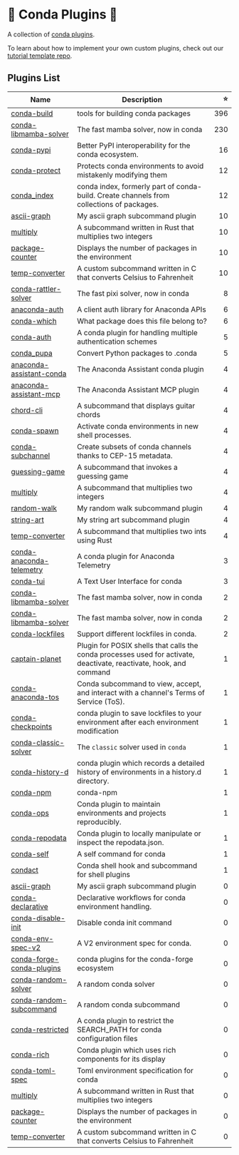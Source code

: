 # 🔌 Conda Plugins 🔌

A collection of [conda plugins](https://docs.conda.io/projects/conda/en/latest/dev-guide/plugins/index.html).

To learn about how to implement your own custom plugins, check out our [tutorial template repo](https://github.com/conda/conda-plugin-template).

## Plugins List

<!-- PLUGIN_LIST -->
| Name | Description | ⭐ |
|------|-------------|--:|
| [conda-build](https://github.com/conda/conda-build) | tools for building conda packages | 396 |
| [conda-libmamba-solver](https://github.com/conda/conda-libmamba-solver) | The fast mamba solver, now in conda | 230 |
| [conda-pypi](https://github.com/conda-incubator/conda-pypi) | Better PyPI interoperability for the conda ecosystem. | 16 |
| [conda-protect](https://github.com/conda-incubator/conda-protect) | Protects conda environments to avoid mistakenly modifying them | 12 |
| [conda_index](https://github.com/conda/conda-index) | conda index, formerly part of conda-build. Create channels from collections of packages. | 12 |
| [ascii-graph](https://github.com/conda/conda-plugin-template) | My ascii graph subcommand plugin | 10 |
| [multiply](https://github.com/conda/conda-plugin-template) | A subcommand written in Rust that multiplies two integers | 10 |
| [package-counter](https://github.com/conda/conda-plugin-template) | Displays the number of packages in the environment | 10 |
| [temp-converter](https://github.com/conda/conda-plugin-template) | A custom subcommand written in C that converts Celsius to Fahrenheit | 10 |
| [conda-rattler-solver](https://github.com/conda-incubator/conda-rattler-solver) | The fast pixi solver, now in conda | 8 |
| [anaconda-auth](https://github.com/anaconda/anaconda-auth) | A client auth library for Anaconda APIs | 6 |
| [conda-which](https://github.com/kelvinou01/conda-which) | What package does this file belong to? | 6 |
| [conda-auth](https://github.com/conda-incubator/conda-auth) | A conda plugin for handling multiple authentication schemes | 5 |
| [conda_pupa](https://github.com/dholth/conda-pupa) | Convert Python packages to .conda | 5 |
| [anaconda-assistant-conda](https://github.com/anaconda/assistant-sdk) | The Anaconda Assistant conda plugin | 4 |
| [anaconda-assistant-mcp](https://github.com/anaconda/assistant-sdk) | The Anaconda Assistant MCP plugin | 4 |
| [chord-cli](https://github.com/beeankha/SimplePythonStuff) | A subcommand that displays guitar chords | 4 |
| [conda-spawn](https://github.com/conda-incubator/conda-spawn) | Activate conda environments in new shell processes. | 4 |
| [conda-subchannel](https://github.com/conda-incubator/conda-subchannel) | Create subsets of conda channels thanks to CEP-15 metadata. | 4 |
| [guessing-game](https://github.com/beeankha/SimplePythonStuff) | A subcommand that invokes a guessing game | 4 |
| [multiply](https://github.com/beeankha/SimplePythonStuff) | A subcommand that multiplies two integers | 4 |
| [random-walk](https://github.com/beeankha/SimplePythonStuff) | My random walk subcommand plugin | 4 |
| [string-art](https://github.com/beeankha/SimplePythonStuff) | My string art subcommand plugin | 4 |
| [temp-converter](https://github.com/beeankha/SimplePythonStuff) | A subcommand that multiplies two ints using Rust | 4 |
| [conda-anaconda-telemetry](https://github.com/anaconda/conda-anaconda-telemetry) | A conda plugin for Anaconda Telemetry | 3 |
| [conda-tui](https://github.com/conda-incubator/conda-tui) | A Text User Interface for conda | 3 |
| [conda-libmamba-solver](https://github.com/Gujilde163904STI/lifi-project) | The fast mamba solver, now in conda | 2 |
| [conda-libmamba-solver](https://github.com/Gujilde163904STI/lifi-project) | The fast mamba solver, now in conda | 2 |
| [conda-lockfiles](https://github.com/conda-incubator/conda-lockfiles) | Support different lockfiles in conda. | 2 |
| [captain-planet](https://github.com/kalawac/simple-bash-plugin) | Plugin for POSIX shells that calls the conda processes used for activate, deactivate, reactivate, hook, and command | 1 |
| [conda-anaconda-tos](https://github.com/anaconda/conda-anaconda-tos) | Conda subcommand to view, accept, and interact with a channel's Terms of Service (ToS). | 1 |
| [conda-checkpoints](https://github.com/conda-incubator/conda-checkpoints) | conda plugin to save lockfiles to your environment after each environment modification | 1 |
| [conda-classic-solver](https://github.com/conda/conda-classic-solver) | The `classic` solver used in `conda` | 1 |
| [conda-history-d](https://github.com/jjhelmus/conda-history-d) | conda plugin which records a detailed history of environments in a history.d directory. | 1 |
| [conda-npm](https://github.com/aterrel/conda-npm) | conda-npm | 1 |
| [conda-ops](https://github.com/acwooding/conda-ops) | Conda plugin to maintain environments and projects reproducibly. | 1 |
| [conda-repodata](https://github.com/kenodegard/conda-repodata) | Conda plugin to locally manipulate or inspect the repodata.json. | 1 |
| [conda-self](https://github.com/conda-incubator/conda-self) | A self command for conda | 1 |
| [condact](https://github.com/conda-incubator/conda-shell) | Conda shell hook and subcommand for shell plugins | 1 |
| [ascii-graph](https://github.com/TMK04/conda-plugin) | My ascii graph subcommand plugin | 0 |
| [conda-declarative](https://github.com/jaimergp/conda-declarative) | Declarative workflows for conda environment handling. | 0 |
| [conda-disable-init](https://github.com/jennan/conda_disable_init) | Disable conda init command | 0 |
| [conda-env-spec-v2](https://github.com/peytondmurray/conda-env-spec-v2) | A V2 environment spec for conda. | 0 |
| [conda-forge-conda-plugins](https://github.com/regro/conda-forge-conda-plugins) | conda plugins for the conda-forge ecosystem | 0 |
| [conda-random-solver](https://github.com/costrouc/conda-random-solver) | A random conda solver | 0 |
| [conda-random-subcommand](https://github.com/costrouc/conda-random-subcomand) | A random conda subcommand | 0 |
| [conda-restricted](https://github.com/jezdez/conda-restricted) | A conda plugin to restrict the SEARCH_PATH for conda configuration files | 0 |
| [conda-rich](https://github.com/conda-incubator/conda-rich) | Conda plugin which uses rich components for its display | 0 |
| [conda-toml-spec](https://github.com/peytondmurray/conda-toml-spec) | Toml environment specification for conda | 0 |
| [multiply](https://github.com/TMK04/conda-plugin) | A subcommand written in Rust that multiplies two integers | 0 |
| [package-counter](https://github.com/TMK04/conda-plugin) | Displays the number of packages in the environment | 0 |
| [temp-converter](https://github.com/TMK04/conda-plugin) | A custom subcommand written in C that converts Celsius to Fahrenheit | 0 |

<!-- PLUGIN_LIST -->

[libmamba-shield]: https://img.shields.io/github/release/conda/conda-libmamba-solver.svg
[libmamba-releases]: https://github.com/conda/conda-libmamba-solver/releases
[libmamba-contributors]: https://github.com/conda/conda-libmamba-solver/graphs/contributors
[mamba project]: https://mamba.readthedocs.io/en/latest/

[auth-shield]: https://img.shields.io/github/v/release/conda-incubator/conda-auth.svg
[auth-releases]: https://github.com/conda-incubator/conda-auth/releases
[auth-contributors]: https://github.com/conda-incubator/conda-auth/graphs/contributors

[lock-shield]: https://img.shields.io/github/v/release/conda/conda-lock.svg
[lock-releases]: https://github.com/conda/conda-lock/releases
[lock-contributors]: https://github.com/conda/conda-lock/graphs/contributors

[protect-shield]: https://img.shields.io/github/v/release/conda-incubator/conda-protect.svg
[protect-releases]: https://github.com/conda-incubator/conda-protect/releases
[protect-contributors]: https://github.com/conda-incubator/conda-protect/graphs/contributors
[pre/post-command blog post]: https://conda.org/blog/2023-07-31-latest-conda-release-includes-new-plugin-hooks#conda-protect-and-the-pre-command-hook
